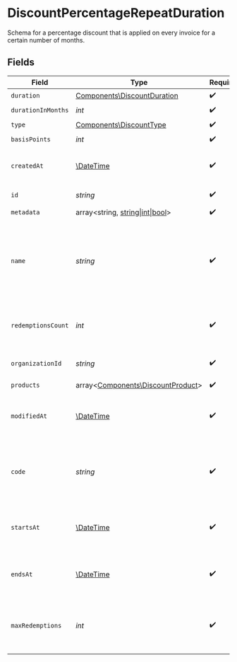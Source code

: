 # DiscountPercentageRepeatDuration

Schema for a percentage discount that is applied on every invoice
for a certain number of months.


## Fields

| Field                                                                                                 | Type                                                                                                  | Required                                                                                              | Description                                                                                           |
| ----------------------------------------------------------------------------------------------------- | ----------------------------------------------------------------------------------------------------- | ----------------------------------------------------------------------------------------------------- | ----------------------------------------------------------------------------------------------------- |
| `duration`                                                                                            | [Components\DiscountDuration](../../Models/Components/DiscountDuration.md)                            | :heavy_check_mark:                                                                                    | N/A                                                                                                   |
| `durationInMonths`                                                                                    | *int*                                                                                                 | :heavy_check_mark:                                                                                    | N/A                                                                                                   |
| `type`                                                                                                | [Components\DiscountType](../../Models/Components/DiscountType.md)                                    | :heavy_check_mark:                                                                                    | N/A                                                                                                   |
| `basisPoints`                                                                                         | *int*                                                                                                 | :heavy_check_mark:                                                                                    | N/A                                                                                                   |
| `createdAt`                                                                                           | [\DateTime](https://www.php.net/manual/en/class.datetime.php)                                         | :heavy_check_mark:                                                                                    | Creation timestamp of the object.                                                                     |
| `id`                                                                                                  | *string*                                                                                              | :heavy_check_mark:                                                                                    | The ID of the object.                                                                                 |
| `metadata`                                                                                            | array<string, [string\|int\|bool](../../Models/Components/DiscountPercentageRepeatDurationMetadata.md)> | :heavy_check_mark:                                                                                    | N/A                                                                                                   |
| `name`                                                                                                | *string*                                                                                              | :heavy_check_mark:                                                                                    | Name of the discount. Will be displayed to the customer when the discount is applied.                 |
| `redemptionsCount`                                                                                    | *int*                                                                                                 | :heavy_check_mark:                                                                                    | Number of times the discount has been redeemed.                                                       |
| `organizationId`                                                                                      | *string*                                                                                              | :heavy_check_mark:                                                                                    | The organization ID.                                                                                  |
| `products`                                                                                            | array<[Components\DiscountProduct](../../Models/Components/DiscountProduct.md)>                       | :heavy_check_mark:                                                                                    | N/A                                                                                                   |
| `modifiedAt`                                                                                          | [\DateTime](https://www.php.net/manual/en/class.datetime.php)                                         | :heavy_check_mark:                                                                                    | Last modification timestamp of the object.                                                            |
| `code`                                                                                                | *string*                                                                                              | :heavy_check_mark:                                                                                    | Code customers can use to apply the discount during checkout.                                         |
| `startsAt`                                                                                            | [\DateTime](https://www.php.net/manual/en/class.datetime.php)                                         | :heavy_check_mark:                                                                                    | Timestamp after which the discount is redeemable.                                                     |
| `endsAt`                                                                                              | [\DateTime](https://www.php.net/manual/en/class.datetime.php)                                         | :heavy_check_mark:                                                                                    | Timestamp after which the discount is no longer redeemable.                                           |
| `maxRedemptions`                                                                                      | *int*                                                                                                 | :heavy_check_mark:                                                                                    | Maximum number of times the discount can be redeemed.                                                 |